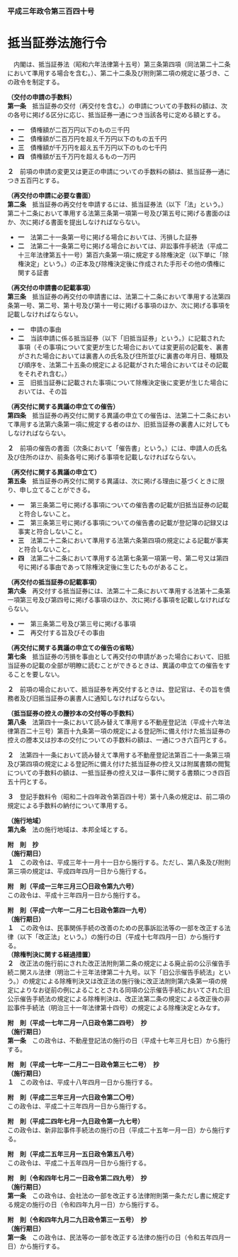 ### 平成三年政令第三百四十号  
# 抵当証券法施行令  
　内閣は、抵当証券法（昭和六年法律第十五号）第三条第四項（同法第二十二条において準用する場合を含む。）、第二十二条及び附則第二項の規定に基づき、この政令を制定する。  
  
**（交付の申請の手数料）**  
**第一条**　抵当証券の交付（再交付を含む。）の申請についての手数料の額は、次の各号に掲げる区分に応じ、抵当証券一通につき当該各号に定める額とする。  
* **一**　債権額が二百万円以下のもの三千円  
* **二**　債権額が二百万円を超え千万円以下のもの五千円  
* **三**　債権額が千万円を超え五千万円以下のもの七千円  
* **四**　債権額が五千万円を超えるもの一万円  
  
**２**　前項の申請の変更又は更正の申請についての手数料の額は、抵当証券一通につき五百円とする。  
  
**（再交付の申請に必要な書面）**  
**第二条**　抵当証券の再交付を申請するには、抵当証券法（以下「法」という。）第二十二条において準用する法第三条第一項第一号及び第五号に掲げる書面のほか、次に掲げる書面を提出しなければならない。  
* **一**　法第二十一条第一号に掲げる場合においては、汚損した証券  
* **二**　法第二十一条第二号に掲げる場合においては、非訟事件手続法（平成二十三年法律第五十一号）第百六条第一項に規定する除権決定（以下単に「除権決定」という。）の正本及び除権決定後に作成された手形その他の債権に関する証書  
  
**（再交付の申請書の記載事項）**  
**第三条**　抵当証券の再交付の申請書には、法第二十二条において準用する法第四条第一号、第二号、第十号及び第十一号に掲げる事項のほか、次に掲げる事項を記載しなければならない。  
* **一**　申請の事由  
* **二**　当該申請に係る抵当証券（以下「旧抵当証券」という。）に記載された事項（その事項について変更が生じた場合においては変更前の記載を、裏書がされた場合においては裏書人の氏名及び住所並びに裏書の年月日、種類及び順序を、法第二十五条の規定による記載がされた場合においてはその記載をそれぞれ含む。）  
* **三**　旧抵当証券に記載された事項について除権決定後に変更が生じた場合においては、その旨  
  
**（再交付に関する異議の申立ての催告）**  
**第四条**　抵当証券の再交付に関する異議の申立ての催告は、法第二十二条において準用する法第六条第一項に規定する者のほか、旧抵当証券の裏書人に対してもしなければならない。  
  
**２**　前項の催告の書面（次条において「催告書」という。）には、申請人の氏名及び住所のほか、前条各号に掲げる事項を記載しなければならない。  
  
**（再交付に関する異議の申立て）**  
**第五条**　抵当証券の再交付に関する異議は、次に掲げる理由に基づくときに限り、申し立てることができる。  
* **一**　第三条第二号に掲げる事項についての催告書の記載が旧抵当証券の記載と符合しないこと。  
* **二**　第三条第三号に掲げる事項についての催告書の記載が登記簿の記録又は事実と符合しないこと。  
* **三**　法第二十二条において準用する法第六条第四項の規定による記載が事実と符合しないこと。  
* **四**　法第二十二条において準用する法第七条第一項第一号、第二号又は第四号に掲げる事由であって除権決定後に生じたものがあること。  
  
**（再交付の抵当証券の記載事項）**  
**第六条**　再交付する抵当証券には、法第二十二条において準用する法第十二条第一項第三号及び第四号に掲げる事項のほか、次に掲げる事項を記載しなければならない。  
* **一**　第三条第二号及び第三号に掲げる事項  
* **二**　再交付する旨及びその事由  
  
**（再交付に関する異議の申立ての催告の省略）**  
**第七条**　抵当証券の汚損を事由として再交付の申請があった場合において、旧抵当証券の記載の全部が明瞭に読むことができるときは、異議の申立ての催告をすることを要しない。  
  
**２**　前項の場合において、抵当証券を再交付するときは、登記官は、その旨を債務者及び旧抵当証券の裏書人に通知しなければならない。  
  
**（抵当証券の控えの謄抄本の交付等の手数料）**  
**第八条**　法第四十一条において読み替えて準用する不動産登記法（平成十六年法律第百二十三号）第百十九条第一項の規定による登記所に備え付けた抵当証券の控えの謄本又は抄本の交付についての手数料の額は、一通につき六百円とする。  
  
**２**　法第四十一条において読み替えて準用する不動産登記法第百二十一条第三項及び第四項の規定による登記所に備え付けた抵当証券の控え又は附属書類の閲覧についての手数料の額は、一抵当証券の控え又は一事件に関する書類につき四百五十円とする。  
  
**３**　登記手数料令（昭和二十四年政令第百四十号）第十八条の規定は、前二項の規定による手数料の納付について準用する。  
  
**（施行地域）**  
**第九条**　法の施行地域は、本邦全域とする。  
  
**附　則　抄**  
**（施行期日）**  
**１**　この政令は、平成三年十一月十一日から施行する。ただし、第八条及び附則第三項の規定は、平成四年四月一日から施行する。  
  
**附　則（平成一三年三月三〇日政令第九六号）**  
この政令は、平成十三年四月一日から施行する。  
  
**附　則（平成一六年一二月二七日政令第四一九号）**  
**（施行期日）**  
**１**　この政令は、民事関係手続の改善のための民事訴訟法等の一部を改正する法律（以下「改正法」という。）の施行の日（平成十七年四月一日）から施行する。  
**（除権判決に関する経過措置）**  
**２**　改正法の施行前にされた改正法附則第二条の規定による廃止前の公示催告手続ニ関スル法律（明治二十三年法律第二十九号。以下「旧公示催告手続法」という。）の規定による除権判決又は改正法の施行後に改正法附則第六条第一項の規定によりなお従前の例によることとされる同項の公示催告手続においてされた旧公示催告手続法の規定による除権判決は、改正法第二条の規定による改正後の非訟事件手続法（明治三十一年法律第十四号）の規定による除権決定とみなす。  
  
**附　則（平成一七年二月一八日政令第二四号）　抄**  
**（施行期日）**  
**第一条**　この政令は、不動産登記法の施行の日（平成十七年三月七日）から施行する。  
  
**附　則（平成一七年一二月二一日政令第三七二号）　抄**  
**（施行期日）**  
**１**　この政令は、平成十八年四月一日から施行する。  
  
**附　則（平成二三年三月一六日政令第二〇号）**  
この政令は、平成二十三年四月一日から施行する。  
  
**附　則（平成二四年七月一九日政令第一九七号）**  
この政令は、新非訟事件手続法の施行の日（平成二十五年一月一日）から施行する。  
  
**附　則（平成二五年三月一五日政令第五八号）**  
この政令は、平成二十五年四月一日から施行する。  
  
**附　則（令和四年七月二一日政令第二四九号）　抄**  
**（施行期日）**  
**第一条**　この政令は、会社法の一部を改正する法律附則第一条ただし書に規定する規定の施行の日（令和四年九月一日）から施行する。  
  
**附　則（令和四年九月二九日政令第三一五号）　抄**  
**（施行期日）**  
**第一条**　この政令は、民法等の一部を改正する法律の施行の日（令和五年四月一日）から施行する。  
  
